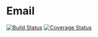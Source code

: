 # Email

[![Build Status](https://travis-ci.com/hkfd/hkfd.svg?branch=master)](https://travis-ci.com/hkfd/hkfd) [![Coverage Status](https://coveralls.io/repos/github/hkfd/hkfd/badge.svg?branch=master)](https://coveralls.io/github/hkfd/hkfd?branch=master)
